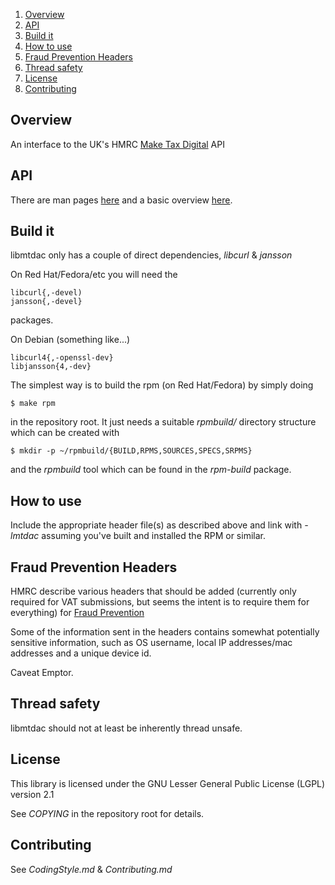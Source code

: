 1. [Overview](#overview)
2. [API](#api)
3. [Build it](#build-it)
4. [How to use](#how-to-use)
5. [Fraud Prevention Headers](#fraud-prevention-headers)
6. [Thread safety](#thread-safety)
7. [License](#license)
8. [Contributing](#contributing)

## Overview

An interface to the UK's HMRC [Make Tax Digital](https://developer.service.hmrc.gov.uk/api-documentation) API


## API

There are man pages [here](https://github.com/ac000/libmtdac/tree/master/man/man3) and a basic overview [here](https://github.com/ac000/libmtdac/blob/master/API.md).


## Build it

libmtdac only has a couple of direct dependencies, *libcurl* & *jansson*

On Red Hat/Fedora/etc you will need the

    libcurl{,-devel)
    jansson{,-devel}

packages.

On Debian (something like...)

    libcurl4{,-openssl-dev}
    libjansson{4,-dev}

The simplest way is to build the rpm (on Red Hat/Fedora) by simply doing

    $ make rpm

in the repository root. It just needs a suitable *rpmbuild/* directory
structure which can be created with

    $ mkdir -p ~/rpmbuild/{BUILD,RPMS,SOURCES,SPECS,SRPMS}

and the *rpmbuild* tool which can be found in the *rpm-build* package.


## How to use

Include the appropriate header file(s) as described above and link with
*-lmtdac* assuming you've built and installed the RPM or similar.


## Fraud Prevention Headers

HMRC describe various headers that should be added (currently only required
for VAT submissions, but seems the intent is to require them for everything)
for [Fraud Prevention](https://developer.service.hmrc.gov.uk/api-documentation/docs/fraud-prevention)

Some of the information sent in the headers contains somewhat potentially
sensitive information, such as OS username, local IP addresses/mac addresses
and a unique device id.

Caveat Emptor.


## Thread safety

libmtdac should not at least be inherently thread unsafe.


## License

This library is licensed under the GNU Lesser General Public License (LGPL)
version 2.1

See *COPYING* in the repository root for details.


## Contributing

See *CodingStyle.md* & *Contributing.md*
